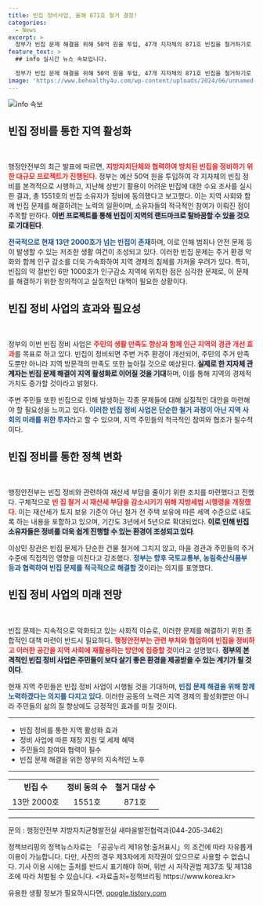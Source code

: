 ```yaml
---
title: 빈집 정비사업, 올해 871호 철거 결정!
categories:
  - News
excerpt: >
  정부가 빈집 문제 해결을 위해 50억 원을 투입, 47개 지자체의 871호 빈집을 철거하기로 결정했습니다. 방치된 빈집 정비가 주민 안전과 삶의 질을 높일 수 있을지 주목됩니다!
feature_text: >
  ## info 실시간 뉴스 속보입니다.

  정부가 빈집 문제 해결을 위해 50억 원을 투입, 47개 지자체의 871호 빈집을 철거하기로 결정했습니다. 방치된 빈집 정비가 주민 안전과 삶의 질을 높일 수 있을지 주목됩니다!
image: 'https://www.behealthy4u.com/wp-content/uploads/2024/06/unnamed-file.png'
---
```


<p><img src="https://www.behealthy4u.com/wp-content/uploads/2024/06/unnamed-file.png" alt="info 속보" /></p>

<h2 data-ke-size="size26">빈집 정비를 통한 지역 활성화</h2>

<p data-ke-size="size16">&nbsp;</p>

<p>행정안전부의 최근 발표에 따르면, <b><span style="color: #ee2323;">지방자치단체와 협력하여 방치된 빈집을 정비하기 위한 대규모 프로젝트가 진행된다</span></b>. 정부는 예산 50억 원을 투입하여 각 지자체의 빈집 정비를 본격적으로 시행하고, 지난해 상반기 활용이 어려운 빈집에 대한 수요 조사를 실시한 결과, 총 1551호의 빈집 소유자가 정비에 동의했다고 보고했다. 이는 지역 사회와 함께 빈집 문제를 해결하려는 노력의 일환이며, 소유자들의 적극적인 참여가 이뤄진 점이 주목할 만하다. <b><span style="background-color: #21538527;">이번 프로젝트를 통해 빈집이 지역의 랜드마크로 탈바꿈할 수 있을 것으로 기대된다</span></b>.</p>

<p><b><span style="color: #1a5490;">전국적으로 현재 13만 2000호가 넘는 빈집이 존재</span></b>하며, 이로 인해 범죄나 안전 문제 등이 발생할 수 있는 저조한 생활 여건이 조성되고 있다. 이러한 빈집 문제는 주거 환경 악화와 함께 인구 감소를 더욱 가속화하여 지역 경제의 침체를 가져올 우려가 있다. 특히, 빈집의 약 절반인 6만 1000호가 인구감소 지역에 위치한 점은 심각한 문제로, 이 문제를 해결하기 위한 창의적이고 실질적인 대책이 필요한 상황이다.</p>

<h2 data-ke-size="size26">빈집 정비 사업의 효과와 필요성</h2>

<p data-ke-size="size16">&nbsp;</p>

<p>정부의 이번 빈집 정비 사업은 <b><span style="color: #ee2323;">주민의 생활 만족도 향상과 함께 인근 지역의 경관 개선 효과</span></b>를 목표로 하고 있다. 빈집이 정비되면 주변 거주 환경이 개선되어, 주민의 주거 만족도뿐만 아니라 지역 방문객의 만족도 또한 높아질 것으로 예상된다. <b><span style="background-color: #21538527;">실제로 한 지자체 관계자는 빈집 문제 해결이 지역 활성화로 이어질 것을 기대</span></b>하며, 이를 통해 지역의 경제적 가치도 증가할 것이라고 밝혔다. </p>

<p>주변 주민들 또한 빈집으로 인해 발생하는 각종 문제들에 대해 실질적인 대안을 마련해야 할 필요성을 느끼고 있다. <b><span style="color: #1a5490;">이러한 빈집 정비 사업은 단순한 철거 과정이 아닌 지역 사회의 미래를 위한 투자</span></b>라고 할 수 있으며, 지역 주민들의 적극적인 참여와 협조가 필수적이다.</p>

<h2 data-ke-size="size26">빈집 정비를 통한 정책 변화</h2>

<p data-ke-size="size16">&nbsp;</p>

<p>행정안전부는 빈집 정비와 관련하여 재산세 부담을 줄이기 위한 조치를 마련했다고 전했다. 구체적으로 <b><span style="color: #ee2323;">빈 집 철거 시 재산세 부담을 감소시키기 위해 지방세법 시행령을 개정했다</span></b>. 이는 재산세가 토지 보유 기준이 아닌 철거 전 주택 보유에 따른 세액 수준으로 내도록 하는 내용을 포함하고 있으며, 기간도 3년에서 5년으로 확대되었다. <b><span style="background-color: #21538527;">이로 인해 빈집 소유자들은 정비를 더욱 쉽게 진행할 수 있는 환경이 조성되고 있다</span></b>.</p>

<p>이상민 장관은 빈집 문제가 단순한 건물 철거에 그치지 않고, 마을 경관과 주민들의 주거 수준에 직접적인 영향을 미친다고 강조했다. <b><span style="color: #1a5490;">정부는 향후 국토교통부, 농림축산식품부 등과 협력하여 빈집 문제를 적극적으로 해결할 것</span></b>이라는 의지를 표명했다.</p>

<h2 data-ke-size="size26">빈집 정비 사업의 미래 전망</h2>

<p data-ke-size="size16">&nbsp;</p>

<p>빈집 문제는 지속적으로 악화되고 있는 사회적 이슈로, 이러한 문제를 해결하기 위한 종합적인 대책 마련이 반드시 필요하다. <b><span style="color: #ee2323;">행정안전부는 관련 부처와 협업하여 빈집을 정비하고 이러한 공간을 지역 사회에 재활용하는 방안에 집중할 것</span></b>이라고 설명했다. <b><span style="background-color: #21538527;">정부의 본격적인 빈집 정비 사업은 주민들이 보다 살기 좋은 환경을 제공받을 수 있는 계기가 될 것이다</span></b>.</p>

<p>현재 지역 주민들은 빈집 정비 사업이 시행될 것을 기대하며, <b><span style="color: #1a5490;">빈집 문제 해결을 위해 함께 노력하겠다는 의지를 다지고 있다</span></b>. 이러한 공동의 노력은 지역 경제의 활성화뿐만 아니라 주민들의 삶의 질 향상에도 긍정적인 효과를 미칠 것이다. </p>

<hr>

<ul>
  <li>빈집 정비를 통한 지역 활성화 효과</li>
  <li>정비 사업에 따른 재정 지원 및 세제 혜택</li>
  <li>주민들의 참여와 협력이 필수</li>
  <li>빈집 문제 해결을 위한 정부의 지속적인 노후</li>
</ul>

<hr>

<table style="width:100%; text-align: center;">
  <tr>
    <td style="text-align: center; height: 17px;"><b>빈집 수</b></td>
    <td style="text-align: center; height: 17px;"><b>정비 동의 수</b></td>
    <td style="text-align: center; height: 17px;"><b>철거 대상 수</b></td>
  </tr>
  <tr>
    <td style="text-align: center; height: 17px;">13만 2000호</td>
    <td style="text-align: center; height: 17px;">1551호</td>
    <td style="text-align: center; height: 17px;">871호</td>
  </tr>
</table>

<hr>

<p>문의 : 행정안전부 지방자치균형발전실 새마을발전협력과(044-205-3462) </p>

<p>정책브리핑의 정책뉴스자료는 「공공누리 제1유형:출처표시」의 조건에 따라 자유롭게 이용이 가능합니다. 다만, 사진의 경우 제3자에게 저작권이 있으므로 사용할 수 없습니다. 기사 이용 시에는 출처를 반드시 표기해야 하며, 위반 시 저작권법 제37조 및 제138조에 따라 처벌될 수 있습니다. &lt;자료출처=정책브리핑 https://www.korea.kr></p>
유용한 생활 정보가 필요하시다면, <a href="https://qoogle.tistory.com" rel="dofollow">qoogle.tistory.com</a>


